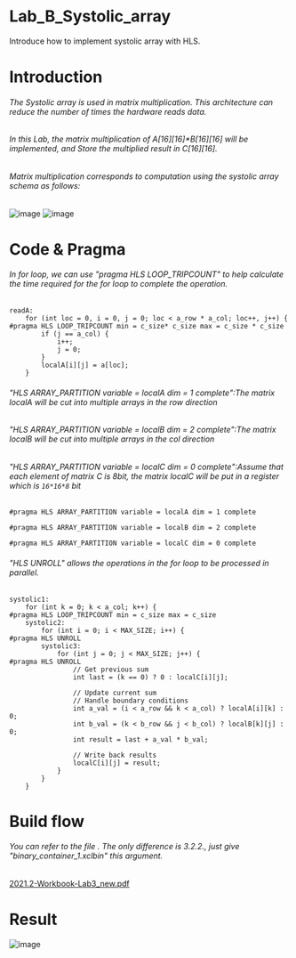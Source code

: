 # Lab_B_Systolic_array
 Introduce how to implement systolic array with HLS.


# Introduction
###### The Systolic array is used in matrix multiplication. This architecture can reduce the number of times the hardware reads data.  
###### In this Lab, the matrix multiplication of A[16][16]*B[16][16] will be implemented, and Store the multiplied result in C[16][16].
###### Matrix multiplication corresponds to computation using the systolic array schema as follows:
![image](https://user-images.githubusercontent.com/52789589/160270185-2bdf399f-20d0-4455-ba11-529739a7cb5a.png)
![image](https://user-images.githubusercontent.com/52789589/160270255-c62eb0d6-076a-416d-b737-df914c9501b3.png)

# Code & Pragma
###### In for loop, we can use "pragma HLS LOOP_TRIPCOUNT" to help calculate the time required for the for loop to complete the operation.
```
readA:
    for (int loc = 0, i = 0, j = 0; loc < a_row * a_col; loc++, j++) {
#pragma HLS LOOP_TRIPCOUNT min = c_size* c_size max = c_size * c_size
        if (j == a_col) {
            i++;
            j = 0;
        }
        localA[i][j] = a[loc];
    }

```
###### "HLS ARRAY_PARTITION variable = localA dim = 1 complete":The matrix localA will be cut into multiple arrays in the row direction
###### "HLS ARRAY_PARTITION variable = localB dim = 2 complete":The matrix localB will be cut into multiple arrays in the col direction
###### "HLS ARRAY_PARTITION variable = localC dim = 0 complete":Assume that each element of matrix C is 8bit, the matrix localC will be put in a register which is ```16*16*8``` bit

```
#pragma HLS ARRAY_PARTITION variable = localA dim = 1 complete

#pragma HLS ARRAY_PARTITION variable = localB dim = 2 complete

#pragma HLS ARRAY_PARTITION variable = localC dim = 0 complete
```

###### "HLS UNROLL" allows the operations in the for loop to be processed in parallel.
```
systolic1:
    for (int k = 0; k < a_col; k++) {
#pragma HLS LOOP_TRIPCOUNT min = c_size max = c_size
    systolic2:
        for (int i = 0; i < MAX_SIZE; i++) {
#pragma HLS UNROLL
        systolic3:
            for (int j = 0; j < MAX_SIZE; j++) {
#pragma HLS UNROLL
                // Get previous sum
                int last = (k == 0) ? 0 : localC[i][j];

                // Update current sum
                // Handle boundary conditions
                int a_val = (i < a_row && k < a_col) ? localA[i][k] : 0;
                int b_val = (k < b_row && j < b_col) ? localB[k][j] : 0;
                int result = last + a_val * b_val;

                // Write back results
                localC[i][j] = result;
            }
        }
    }
```
# Build flow
###### You can refer to the file . The only difference is 3.2.2., just give "binary_container_1.xclbin" this argument.
[2021.2-Workbook-Lab3_new.pdf](https://github.com/kuanpei/Lab_B_Systolic_array/files/8357115/2021.2-Workbook-Lab3_new.pdf)

# Result
![image](https://user-images.githubusercontent.com/52789589/160271117-52c01709-ddc7-4cd1-a9a3-5180f6aba8c0.png)
